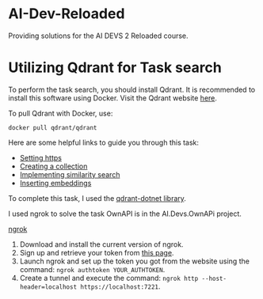 # AI-Dev-Reloaded
Providing solutions for the AI DEVS 2 Reloaded course.

# Utilizing Qdrant for Task search
To perform the task search, you should install Qdrant. It is recommended to install this software using Docker.
Visit the Qdrant website [here](https://qdrant.tech/).

To pull Qdrant with Docker, use:
```
docker pull qdrant/qdrant
```

Here are some helpful links to guide you through this task:
- [Setting https](https://systenics.ai/blog/2024-01-01-setting-up-qdrant-with-qdrant-dotnet/)
- [Creating a collection](https://qdrant.tech/documentation/concepts/collections/)
- [Implementing similarity search](https://qdrant.tech/documentation/concepts/search/)
- [Inserting embeddings](https://qdrant.tech/documentation/concepts/payload/)

To complete this task, I used the [qdrant-dotnet library](https://github.com/qdrant/qdrant-dotnet).

I used ngrok to solve the task OwnAPI is in the AI.Devs.OwnAPi project.

[ngrok](https://ngrok.com/)

1. Download and install the current version of ngrok.
2. Sign up and retrieve your token from [this page](https://dashboard.ngrok.com/auth).
3. Launch ngrok and set up the token you got from the website using the command: `ngrok authtoken YOUR_AUTHTOKEN`.
4. Create a tunnel and execute the command: `ngrok http --host-header=localhost https://localhost:7221`.